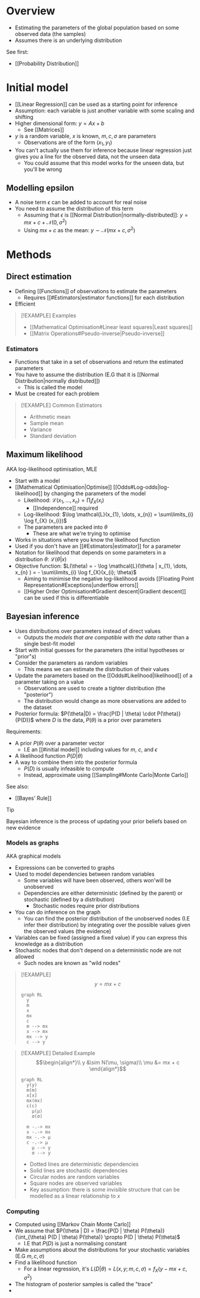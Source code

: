 # Overview
- Estimating the parameters of the global population based on some observed data (the samples)
- Assumes there is an underlying distribution

See first:
- [[Probability Distribution]]

# Initial model
- [[Linear Regression]] can be used as a starting point for inference
- Assumption: each variable is just another variable with some scaling and shifting
- Higher dimensional form: $y = Ax + b$
	- See [[Matrices]]
- $y$ is a random variable, $x$ is known, $m, c, \sigma$ are parameters
	- Observations are of the form $(x_{1}, y_{1})$
- You can't actually use them for inference because linear regression just gives you a line for the observed data, not the unseen data
	- You could assume that this model works for the unseen data, but you'll be wrong

## Modelling epsilon
- A noise term $\epsilon$ can be added to account for real noise
- You need to assume the distribution of this term
	- Assuming that $\epsilon$ is [[Normal Distribution|normally-distributed]]: $y = mx + c + \mathcal{N}(0, \sigma^2)$
	- Using $mx + c$ as the mean: $y \sim \mathcal{N}(mx + c, \sigma^2)$

# Methods

## Direct estimation
- Defining [[Functions]] of observations to estimate the parameters
	- Requires [[#Estimators|estimator functions]] for each distribution
- Efficient

> [!EXAMPLE] Examples
> - [[Mathematical Optimisation#Linear least squares|Least squares]]
> - [[Matrix Operations#Pseudo-inverse|Pseudo-inverse]]

### Estimators
- Functions that take in a set of observations and return the estimated parameters
- You have to assume the distribution (E.G that it is [[Normal Distribution|normally distributed]])
	- This is called the model
- Must be created for each problem

> [!EXAMPLE] Common Estimators
> - Arithmetic mean
> - Sample mean
> - Variance
> - Standard deviation

## Maximum likelihood
AKA log-likelihood optimisation, MLE

- Start with a model
- [[Mathematical Optimisation|Optimise]] [[Odds#Log-odds|log-likelihood]] by changing the parameters of the model
	- Likelihood: $\mathcal{L}(x_{1}, \dots, x_{n}) = \prod_{i} f_{X} (x_i)$
		- [[Independence]] required
	- Log-likelihood: $\log \mathcal{L}(x_{1}, \dots, x_{n}) = \sum\limits_{i} \log f_{X} (x_{i})$
	- The parameters are packed into $\theta$
		- These are what we're trying to optimise
- Works in situations where you know the likelihood function
- Used if you don't have an [[#Estimators|estimator]] for a parameter
- Notation for likelihood that depends on some parameters in a distribution $\theta$: $\mathcal{L}(\theta|x)$
- Objective function: $L(\theta) = - \log \mathcal{L}(\theta | x_{1}, \dots, x_{n} ) = - \sum\limits_{i} \log f_{X}(x_{i}; \theta)$
	- Aiming to minimise the negative log-likelihood avoids [[Floating Point Representation#Exceptions|underflow errors]]
	- [[Higher Order Optimisation#Gradient descent|Gradient descent]] can be used if this is differentiable

## Bayesian inference
- Uses distributions over parameters instead of direct values
	- Outputs the *models that are compatible with the data* rather than a single best-fit model
- Start with initial guesses for the parameters (the initial hypotheses or "prior"s)
- Consider the parameters as random variables
	- This means we can estimate the distribution of their values
- Update the parameters based on the [[Odds#Likelihood|likelihood]] of a parameter taking on a value
	- Observations are used to create a tighter distribution (the "posterior")
	- The distribution would change as more observations are added to the dataset
- Posterior formula: $P(\theta|D) = \frac{P(D | \theta) \cdot P(\theta)}{P(D)}$ where $D$ is the data, $P(\theta)$ is a prior over parameters

Requirements:
- A prior $P(\theta)$ over a parameter vector
	- I.E an [[#initial model]] including values for $m$, $c$, and $\epsilon$
- A likelihood function $P(D | \theta)$
- A way to combine them into the posterior formula
	- $P(D)$ is usually infeasible to compute
	- Instead, approximate using [[Sampling#Monte Carlo|Monte Carlo]]

See also:
- [[Bayes' Rule]]

> [!TIP]
> Bayesian inference is the process of updating your prior beliefs based on new evidence

### Models as graphs
AKA graphical models

- Expressions can be converted to graphs
- Used to model dependencies between random variables
	- Some variables will have been observed, others won'will be unobserved
	- Dependencies are either deterministic (defined by the parent) or stochastic (defined by a distribution)
		- Stochastic nodes require prior distributions
- You can do inference on the graph
	- You can find the posterior distribution of the unobserved nodes (I.E infer their distribution) by integrating over the possible values given the observed values (the evidence)
- Variables can be fixed (assigned a fixed value) if you can express this knowledge as a distribution
- Stochastic nodes that don't depend on a deterministic node are not allowed
	- Such nodes are known as "wild nodes"


> [!EXAMPLE]
> $$y = mx + c$$
> ```mermaid
> graph RL
> 	y
> 	m
> 	x
> 	mx
> 	c
> 	m --> mx
> 	x --> mx
> 	mx --> y
> 	c --> y
>  ```

> [!EXAMPLE] Detailed Example
> $$\begin{align*}\\
> y &\sim N(\mu, \sigma)\\
> \mu &= mx + c
> \end{align*}$$
> ```mermaid
> graph RL
> 	y(y)
> 	m(m)
> 	x[x]
> 	mx(mx)
> 	c(c)
>     μ(μ)
>     σ(σ)
> 
> 	m -.-> mx
> 	x -.-> mx
> 	mx -.-> μ
> 	c -.-> μ
>     μ --> y
>     σ --> y
> ```
> - Dotted lines are deterministic dependencies
> - Solid lines are stochastic dependencies
> - Circular nodes are random variables
> - Square nodes are observed variables
> - Key assumption: there is some invisible structure that can be modelled as a linear relationship to $x$

### Computing
- Computed using [[Markov Chain Monte Carlo]]
- We assume that $P(\theta | D) = \frac{P(D | \theta) P(\theta)}{\int_{\theta} P(D | \theta) P(\theta)} \propto P(D | \theta) P(\theta)$
	- I.E that $P(D)$ is just a normalising constant
- Make assumptions about the distributions for your stochastic variables (E.G $m, c, \sigma$)
- Find a likelihood function
	- For a linear regression, it's $L(D | \theta) = L(x, y; m, c, \sigma) = f_{X} (y - mx + c, \sigma^2)$
- The histogram of posterior samples is called the "trace"
- 